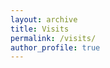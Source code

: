 ```yaml
---
layout: archive
title: Visits
permalink: /visits/
author_profile: true
---
```


<script type='text/javascript' id='clustrmaps' src='//cdn.clustrmaps.com/map_v2.js?cl=ffffff&w=560&t=tt&d=Ax_Xpj7-FEM44WGTyf9BO4Z4XFRkiYUvs7ZHhNaj8t4'></script>
